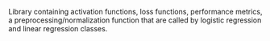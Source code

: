 Library containing activation functions, loss functions, performance metrics, a preprocessing/normalization function that are called by logistic regression and linear regression classes.
